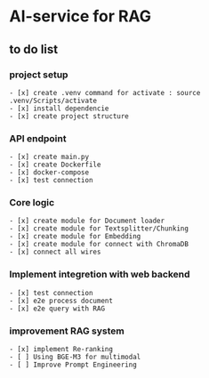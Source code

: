 # AI-service for RAG
## to do list
### project setup
    - [x] create .venv command for activate : source .venv/Scripts/activate
    - [x] install dependencie
    - [x] create project structure
### API endpoint
    - [x] create main.py
    - [x] create Dockerfile
    - [x] docker-compose
    - [x] test connection 
### Core logic
    - [x] create module for Document loader
    - [x] create module for Textsplitter/Chunking
    - [x] create module for Embedding
    - [x] create module for connect with ChromaDB
    - [x] connect all wires
### Implement integretion with web backend
    - [x] test connection
    - [x] e2e process document
    - [x] e2e query with RAG
### improvement RAG system
    - [x] implement Re-ranking
    - [ ] Using BGE-M3 for multimodal  
    - [ ] Improve Prompt Engineering


